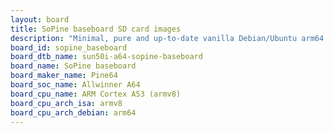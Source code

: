 ```yaml
---
layout: board
title: SoPine baseboard SD card images
description: "Minimal, pure and up-to-date vanilla Debian/Ubuntu arm64 SD card images for SoPine baseboard by Pine64, SoC: Allwinner A64, CPU ISA: armv8"
board_id: sopine_baseboard
board_dtb_name: sun50i-a64-sopine-baseboard
board_name: SoPine baseboard
board_maker_name: Pine64
board_soc_name: Allwinner A64
board_cpu_name: ARM Cortex A53 (armv8)
board_cpu_arch_isa: armv8
board_cpu_arch_debian: arm64
---
```


